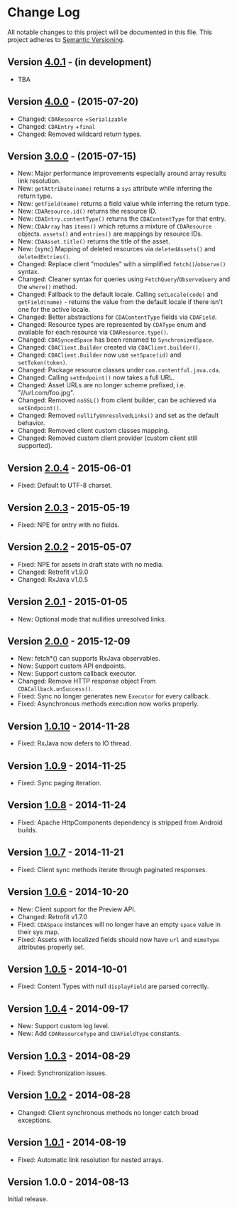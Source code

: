 # Change Log
All notable changes to this project will be documented in this file.
This project adheres to [Semantic Versioning](http://semver.org/).

## Version [4.0.1][unreleased] - (in development)
- TBA

## Version [4.0.0] - (2015-07-20)
- Changed: `CDAResource` +`Serializable`
- Changed: `CDAEntry` +`final`
- Changed: Removed wildcard return types.

## Version [3.0.0] - (2015-07-15)
- New: Major performance improvements especially around array results link resolution.
- New: `getAttribute(name)` returns a `sys` attribute while inferring the return type.
- New: `getField(name)` returns a field value while inferring the return type.
- New: `CDAResource.id()` returns the resource ID.
- New: `CDAEntry.contentType()` returns the `CDAContentType` for that entry.
- New: `CDAArray` has `items()` which returns a mixture of `CDAResource` objects. `assets()` and `entries()` are mappings by resource IDs.
- New: `CDAAsset.title()` returns the title of the asset.
- New: (sync) Mapping of deleted resources via `deletedAssets()` and `deletedEntries()`.
- Changed: Replace client "modules" with a simplified `fetch()`/`observe()` syntax.
- Changed: Cleaner syntax for queries using `FetchQuery`/`ObserveQuery` and the `where()` method.
- Changed: Fallback to the default locale. Calling `setLocale(code)` and `getField(name)` - returns the value from the default locale if there isn't one for the active locale.
- Changed: Better abstractions for `CDAContentType` fields via `CDAField`.
- Changed: Resource types are represented by `CDAType` enum and available for each resource via `CDAResource.type()`.
- Changed: `CDASyncedSpace` has been renamed to `SynchronizedSpace`.
- Changed: `CDAClient.Builder` created via `CDAClient.builder()`.
- Changed: `CDAClient.Builder` now use `setSpace(id)` and `setToken(token)`.
- Changed: Package resource classes under `com.contentful.java.cda`.
- Changed: Calling `setEndpoint()` now takes a full URL.
- Changed: Asset URLs are no longer scheme prefixed, i.e. "//url.com/foo.jpg".
- Changed: Removed `noSSL()` from client builder, can be achieved via `setEndpoint()`.
- Changed: Removed `nullifyUnresolvedLinks()` and set as the default behavior.
- Changed: Removed client custom classes mapping.
- Changed: Removed custom client provider (custom client still supported).

## Version [2.0.4] - 2015-06-01
- Fixed: Default to UTF-8 charset.

## Version [2.0.3] - 2015-05-19
- Fixed: NPE for entry with no fields.

## Version [2.0.2] - 2015-05-07
- Fixed: NPE for assets in draft state with no media.
- Changed: Retrofit v1.9.0
- Changed: RxJava v1.0.5

## Version [2.0.1] - 2015-01-05
- New: Optional mode that nullifies unresolved links.

## Version [2.0.0] - 2015-12-09
- New: fetch*() can supports RxJava observables.
- New: Support custom API endpoints.
- New: Support custom callback executor.
- Changed: Remove HTTP response object From `CDACallback.onSuccess()`.
- Fixed: Sync no longer generates new `Executor` for every callback.
- Fixed: Asynchronous methods execution now works properly.

## Version [1.0.10] - 2014-11-28
- Fixed: RxJava now defers to IO thread.

## Version [1.0.9] - 2014-11-25
- Fixed: Sync paging iteration.

## Version [1.0.8] - 2014-11-24
- Fixed: Apache HttpComponents dependency is stripped from Android builds.

## Version [1.0.7] - 2014-11-21
- Fixed: Client sync methods iterate through paginated responses.

## Version [1.0.6] - 2014-10-20
- New: Client support for the Preview API.
- Changed: Retrofit v1.7.0
- Fixed: `CDASpace` instances will no longer have an empty `space` value in their sys map.
- Fixed: Assets with localized fields should now have `url` and `mimeType` attributes properly set.

## Version [1.0.5] - 2014-10-01
- Fixed: Content Types with null `displayField` are parsed correctly.

## Version [1.0.4] - 2014-09-17
- New: Support custom log level.
- New: Add `CDAResourceType` and `CDAFieldType` constants.

## Version [1.0.3] - 2014-08-29
- Fixed: Synchronization issues.

## Version [1.0.2] - 2014-08-28
- Changed: Client synchronous methods no longer catch broad exceptions.

## Version [1.0.1] - 2014-08-19
- Fixed: Automatic link resolution for nested arrays.

## Version 1.0.0 - 2014-08-13
Initial release.

[unreleased]: https://github.com/contentful/contentful.java/compare/java-sdk-4.0.0...HEAD
[4.0.0]: https://github.com/contentful/contentful.java/compare/java-sdk-3.0.0...java-sdk-4.0.0
[3.0.0]: https://github.com/contentful/contentful.java/compare/java-sdk-2.0.4...java-sdk-3.0.0
[2.0.4]: https://github.com/contentful/contentful.java/compare/2.0.3...java-sdk-2.0.4
[2.0.3]: https://github.com/contentful/contentful.java/compare/2.0.2...2.0.3
[2.0.2]: https://github.com/contentful/contentful.java/compare/2.0.1...2.0.2
[2.0.1]: https://github.com/contentful/contentful.java/compare/2.0.0...2.0.1
[2.0.0]: https://github.com/contentful/contentful.java/compare/2.0.2...2.0.3
[1.0.10]: https://github.com/contentful/contentful.java/compare/1.0.9...1.0.10
[1.0.9]: https://github.com/contentful/contentful.java/compare/1.0.8...1.0.9
[1.0.8]: https://github.com/contentful/contentful.java/compare/1.0.7...1.0.8
[1.0.7]: https://github.com/contentful/contentful.java/compare/1.0.6...1.0.7
[1.0.6]: https://github.com/contentful/contentful.java/compare/1.0.5...1.0.6
[1.0.5]: https://github.com/contentful/contentful.java/compare/1.0.4...1.0.5
[1.0.4]: https://github.com/contentful/contentful.java/compare/1.0.3...1.0.4
[1.0.3]: https://github.com/contentful/contentful.java/compare/1.0.2...1.0.3
[1.0.2]: https://github.com/contentful/contentful.java/compare/1.0.1...1.0.2
[1.0.1]: https://github.com/contentful/contentful.java/compare/1.0.0...1.0.1
